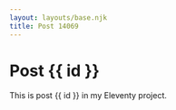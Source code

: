 ```yaml
---
layout: layouts/base.njk
title: Post 14069
---
```


# Post {{ id }}

This is post {{ id }} in my Eleventy project.
